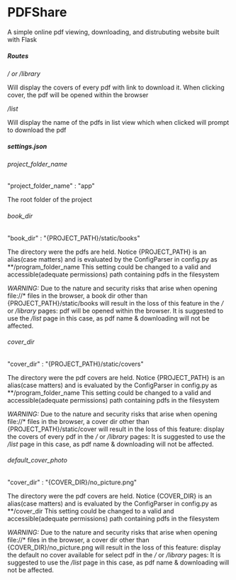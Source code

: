# PDFShare
</h4>A simple online pdf viewing, downloading, and distrubuting website built with Flask</h4>

<h5>Routes</h5>
<em>/ or /library</em>

Will display the covers of every pdf with link to download it. When clicking cover, the pdf will be opened within the browser

<em>/list</em>

Will display the name of the pdfs in list view which when clicked will prompt to download the pdf

<h5>settings.json</h5>

<h6>project_folder_name</h6>
"project_folder_name" : "app" 

The root folder of the project

<h6>book_dir</h6>
"book_dir" : "{PROJECT_PATH}/static/books" 

The directory were the pdfs are held. Notice {PROJECT_PATH} is an alias(case matters) and is evaluated by the ConfigParser in config.py as **/program_folder_name
This setting could be changed to a valid and accessible(adequate permissions) path containing pdfs in the filesystem

<em> WARNING: </em> Due to the nature and security risks that arise when opening file://* files in the browser, a book dir other than {PROJECT_PATH}/static/books will
result in the loss of this feature in the <em>/</em> or <em>/library</em> pages: 
pdf will be opened within the browser. It is suggested to use the <em>/list</em> page in this case, as pdf name & downloading will not be affected.

<h6>cover_dir</h6>
"cover_dir" : "{PROJECT_PATH}/static/covers" 
 
The directory were the pdf covers are held. Notice {PROJECT_PATH} is an alias(case matters) and is evaluated by the ConfigParser in config.py as **/program_folder_name
This setting could be changed to a valid and accessible(adequate permissions) path containing pdfs in the filesystem

<em> WARNING: </em> Due to the nature and security risks that arise when opening file://* files in the browser, a cover dir other than {PROJECT_PATH}/static/cover will
result in the loss of this feature: display the covers of every pdf in the <em>/</em> or <em>/library</em> pages:
It is suggested to use the <em>/list</em> page in this case, as pdf name & downloading will not be affected.

<h6>default_cover_photo</h6>
"cover_dir" : "{COVER_DIR}/no_picture.png" 

The directory were the pdf covers are held. Notice {COVER_DIR} is an alias(case matters) and is evaluated by the ConfigParser in config.py as **/cover_dir
This setting could be changed to a valid and accessible(adequate permissions) path containing pdfs in the filesystem

<em> WARNING: </em> Due to the nature and security risks that arise when opening file://* files in the browser, a cover dir other than {COVER_DIR}/no_picture.png will
result in the loss of this feature: display the default no cover available for select pdf in the <em>/</em> or <em>/library</em> pages:
It is suggested to use the <em>/list</em> page in this case, as pdf name & downloading will not be affected.